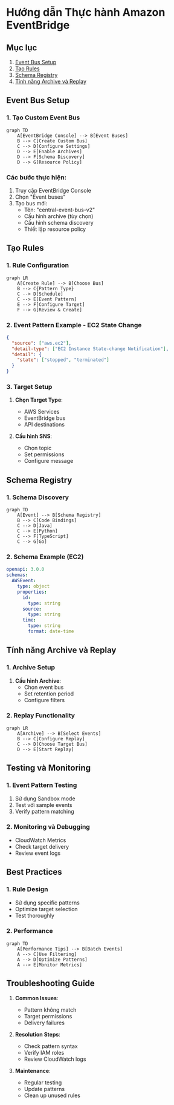 # Hướng dẫn Thực hành Amazon EventBridge

## Mục lục
1. [Event Bus Setup](#event-bus-setup)
2. [Tạo Rules](#tạo-rules)
3. [Schema Registry](#schema-registry)
4. [Tính năng Archive và Replay](#tính-năng-archive-và-replay)

## Event Bus Setup

### 1. Tạo Custom Event Bus
```mermaid
graph TD
    A[EventBridge Console] --> B[Event Buses]
    B --> C[Create Custom Bus]
    C --> D[Configure Settings]
    D --> E[Enable Archives]
    D --> F[Schema Discovery]
    D --> G[Resource Policy]
```

### Các bước thực hiện:
1. Truy cập EventBridge Console
2. Chọn "Event buses"
3. Tạo bus mới:
   - Tên: "central-event-bus-v2"
   - Cấu hình archive (tùy chọn)
   - Cấu hình schema discovery
   - Thiết lập resource policy

## Tạo Rules

### 1. Rule Configuration
```mermaid
graph LR
    A[Create Rule] --> B[Choose Bus]
    B --> C{Pattern Type}
    C --> D[Schedule]
    C --> E[Event Pattern]
    E --> F[Configure Target]
    F --> G[Review & Create]
```

### 2. Event Pattern Example - EC2 State Change
```json
{
  "source": ["aws.ec2"],
  "detail-type": ["EC2 Instance State-change Notification"],
  "detail": {
    "state": ["stopped", "terminated"]
  }
}
```

### 3. Target Setup
1. **Chọn Target Type**:
   - AWS Services
   - EventBridge bus
   - API destinations

2. **Cấu hình SNS**:
   - Chọn topic
   - Set permissions
   - Configure message

## Schema Registry

### 1. Schema Discovery
```mermaid
graph TD
    A[Event] --> B[Schema Registry]
    B --> C[Code Bindings]
    C --> D[Java]
    C --> E[Python]
    C --> F[TypeScript]
    C --> G[Go]
```

### 2. Schema Example (EC2)
```yaml
openapi: 3.0.0
schemas:
  AWSEvent:
    type: object
    properties:
      id:
        type: string
      source:
        type: string
      time:
        type: string
        format: date-time
```

## Tính năng Archive và Replay

### 1. Archive Setup
1. **Cấu hình Archive**:
   - Chọn event bus
   - Set retention period
   - Configure filters

### 2. Replay Functionality
```mermaid
graph LR
    A[Archive] --> B[Select Events]
    B --> C[Configure Replay]
    C --> D[Choose Target Bus]
    D --> E[Start Replay]
```

## Testing và Monitoring

### 1. Event Pattern Testing
1. Sử dụng Sandbox mode
2. Test với sample events
3. Verify pattern matching

### 2. Monitoring và Debugging
- CloudWatch Metrics
- Check target delivery
- Review event logs

## Best Practices

### 1. Rule Design
- Sử dụng specific patterns
- Optimize target selection
- Test thoroughly

### 2. Performance
```mermaid
graph TD
    A[Performance Tips] --> B[Batch Events]
    A --> C[Use Filtering]
    A --> D[Optimize Patterns]
    A --> E[Monitor Metrics]
```

## Troubleshooting Guide

1. **Common Issues**:
   - Pattern không match
   - Target permissions
   - Delivery failures

2. **Resolution Steps**:
   - Check pattern syntax
   - Verify IAM roles
   - Review CloudWatch logs

3. **Maintenance**:
   - Regular testing
   - Update patterns
   - Clean up unused rules